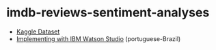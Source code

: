# imdb-reviews-sentiment-analyses

- [Kaggle Dataset](https://www.kaggle.com/lakshmi25npathi/imdb-dataset-of-50k-movie-reviews)
- [Implementing with IBM Watson Studio](https://leonardofurnielis.medium.com/criando-modelos-de-machine-learning-com-ibm-watson-studio-1-de-2-35d012f8eec) (portuguese-Brazil)

